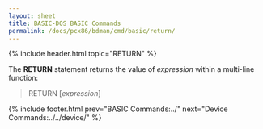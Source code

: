 ```yaml
---
layout: sheet
title: BASIC-DOS BASIC Commands
permalink: /docs/pcx86/bdman/cmd/basic/return/
---
```


{% include header.html topic="RETURN" %}

The **RETURN** statement returns the value of *expression* within a
multi-line function:

> RETURN [*expression*]

{% include footer.html prev="BASIC Commands:../" next="Device Commands:../../device/" %}

